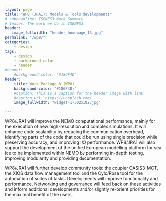 ```yaml
---
layout: page
title: "WP8 (JRA1): Models & Tools developments"
# subheadline: ISENES3 Work Summary
# teaser: The work we do in ISENES3
header:
   image_fullwidth: "header_homepage_13.jpg"
permalink: "/wp8/"
categories:
    - design
tags:
    - design
    - background color
    - header
#header:
    #background-color: "#186F4D"
header:
    title: Work Package 8 (WP8)
    background-color: "#186F4D;"
    #caption: This is a caption for the header image with link
    #caption_url: https://unsplash.com/
    image_fullwidth: "widget-1-302x182.jpg"

---
```


WP8/JRA1 will improve the NEMO computational performance, mainly for the execution of new high-resolution and complex simulations. It will enhance code scalability by reducing the communication overhead, identifying parts of the code that could be run using single precision while preserving accuracy, and improving I/O performance. WP8/JRA1 will also support the development of the unified European modelling platform for sea ice to be implemented within NEMO by performing in-depth testing, improving modularity and providing documentation.

WP8/JRA1 will further develop community tools: the coupler OASIS3-MCT, the XIOS data flow management tool and the Cylc/Rose tool for the automation of suites of tasks. Developments will improve functionality and performance. Networking and governance will feed back on these activities and inform additional developments and/or slightly re-orient priorities for the maximal benefit of the users.
